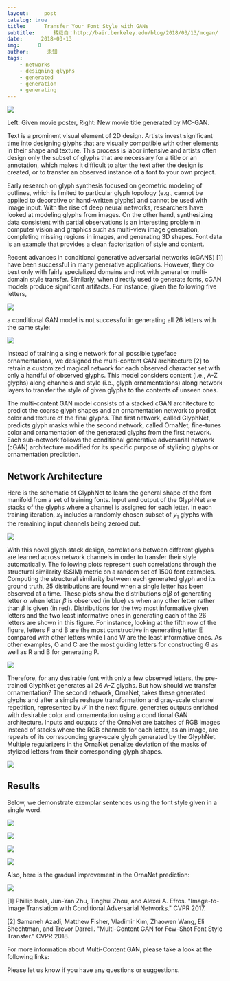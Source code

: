 ```yaml
---
layout:     post
catalog: true
title:      Transfer Your Font Style with GANs
subtitle:      转载自：http://bair.berkeley.edu/blog/2018/03/13/mcgan/
date:      2018-03-13
img:      0
author:      未知
tags:
    - networks
    - designing glyphs
    - generated
    - generation
    - generating
---
```



![](http://bair.berkeley.edu/static/blog/mcgan/given-new-titles.jpg)


Left: Given movie poster, Right: New movie title generated by MC-GAN.



Text is a prominent visual element of 2D design. Artists invest significant time
into designing glyphs that are visually compatible with other elements in their
shape and texture. This process is labor intensive and artists often design only
the subset of glyphs that are necessary for a title or an annotation, which
makes it difficult to alter the text after the design is created, or to transfer
an observed instance of a font to your own project.

Early research on glyph synthesis focused on geometric modeling of outlines,
which is limited to particular glyph topology (e.g., cannot be applied to
decorative or hand-written glyphs) and cannot be used with image input.
With the rise of deep neural networks, researchers have looked at modeling
glyphs from images. On the other hand, synthesizing data consistent with 
partial observations is an interesting problem in computer vision and graphics
such as multi-view image generation, completing missing regions in images, 
and generating 3D shapes. Font data is an example that provides a clean factorization
of style and content.

Recent advances in conditional generative adversarial networks (cGANS) [1] have
been successful in many generative applications. However, they do best only with
fairly specialized domains and not with general or multi-domain style transfer.
Similarly, when directly used to generate fonts, cGAN models produce significant
artifacts. For instance, given the following five letters,


![](http://bair.berkeley.edu/static/blog/mcgan/given_tower.png)


a conditional GAN model is not successful in generating all 26 letters with the same style:


![](http://bair.berkeley.edu/static/blog/mcgan/pix2pix_tower.png)


Instead of training a single network for all possible typeface ornamentations,
we designed the multi-content GAN architecture [2] to retrain a customized
magical network for each observed character set with only a handful of observed
glyphs. This model considers content (i.e., A-Z glyphs) along channels and
style (i.e., glyph ornamentations) along network layers to transfer the style of
given glyphs to the contents of unseen ones.

The multi-content GAN model consists of a stacked cGAN architecture to predict
the coarse glyph shapes and an ornamentation network to predict color and
texture of the final glyphs. The first network, called GlyphNet, predicts glyph
masks while the second network, called OrnaNet, fine-tunes color and
ornamentation of the generated glyphs from the first network. Each sub-network
follows the conditional generative adversarial network (cGAN) architecture
modified for its specific purpose of stylizing glyphs or ornamentation
prediction.

## Network Architecture

Here is the schematic of GlyphNet to learn the general shape of the font
manifold from a set of training fonts. Input and output of the GlyphNet are
stacks of the glyphs where a channel is assigned for each letter. In each
training iteration, $x_1$ includes a randomly chosen subset of $y_1$ glyphs with
the remaining input channels being zeroed out.


![](http://bair.berkeley.edu/static/blog/mcgan/GlyphNet-simple.jpg)


With this novel glyph stack design, correlations between different glyphs are
learned across network channels in order to transfer their style automatically.
The following plots represent such correlations through the structural
similarity (SSIM) metric on a random set of 1500 font examples. Computing the
structural similarity between each generated glyph and its ground truth, 25
distributions are found when a single letter has been observed at a time. These
plots show the distributions $\alpha| \beta$ of generating letter $\alpha$ when
letter $\beta$ is observed (in blue) vs when any other letter rather than
$\beta$ is given (in red). Distributions for the two most informative given
letters and the two least informative ones in generating each of the 26 letters
are shown in this figure. For instance, looking at the fifth row of the figure,
letters F and B are the most constructive in generating letter E compared with
other letters while I and W are the least informative ones. As other examples, O
and C are the most guiding letters for constructing G as well as R and B for
generating P.


![](http://bair.berkeley.edu/static/blog/mcgan/corr_.png)


Therefore, for any desirable font with only a few observed letters, the
pre-trained GlyphNet generates all 26 A-Z glyphs. But how should we transfer
ornamentation? The second network, OrnaNet, takes these generated glyphs and
after a simple reshape transformation and gray-scale channel repetition,
represented by $\mathcal{T}$ in the next figure, generates outputs enriched with
desirable color and ornamentation using a conditional GAN architecture. Inputs
and outputs of the OrnaNet are batches of RGB images instead of stacks where the
RGB channels for each letter, as an image, are repeats of its corresponding
gray-scale glyph generated by the GlyphNet. Multiple regularizers in the OrnaNet
penalize deviation of the masks of stylized letters from their corresponding
glyph shapes.


![](http://bair.berkeley.edu/static/blog/mcgan/End-to-End-Simple.jpg)


## Results

Below, we demonstrate exemplar sentences using the font style given in a single
word.


![](http://bair.berkeley.edu/static/blog/mcgan/transfer_ft51_1.png)






![](http://bair.berkeley.edu/static/blog/mcgan/transfer_ft37_1.png)






![](http://bair.berkeley.edu/static/blog/mcgan/transfer_ft55_1.png)






![](http://bair.berkeley.edu/static/blog/mcgan/transfer_SHREK.png)





Also, here is the gradual improvement in the OrnaNet prediction:


![](http://bair.berkeley.edu/static/blog/mcgan/ft51_1_fake_B.gif)


 [1] Phillip Isola, Jun-Yan Zhu, Tinghui Zhou, and Alexei A. Efros. "Image-to-Image Translation with Conditional Adversarial Networks." CVPR 2017.

 [2] Samaneh Azadi, Matthew Fisher, Vladimir Kim, Zhaowen Wang, Eli Shechtman, and Trevor Darrell. "Multi-Content GAN for Few-Shot Font Style Transfer." CVPR 2018. 

For more information about Multi-Content GAN, please take a look at the following links:

Please let us know if you have any questions or suggestions.
